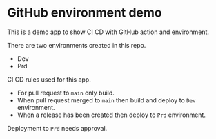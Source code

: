 # GitHub environment demo

This is a demo app to show CI CD with GitHub action and environment.

There are two environments created in this repo. 

- Dev
- Prd

CI CD rules used for this app.

- For pull request to `main` only build.
- When pull request merged to `main` then build and deploy to `Dev` environment.
- When a release has been created then deploy to `Prd` environment.

Deployment to `Prd` needs approval.